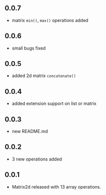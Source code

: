 ## 0.0.7

+ matrix `min()`, `max()` operations added

## 0.0.6

+ small bugs fixed

## 0.0.5

+ added  2d matrix `concatenate()`

## 0.0.4

+ added extension support on list or matrix

## 0.0.3

+ new README.md

## 0.0.2

+ 3 new operations added

## 0.0.1

+ Matrix2d released with 13 array operations.
